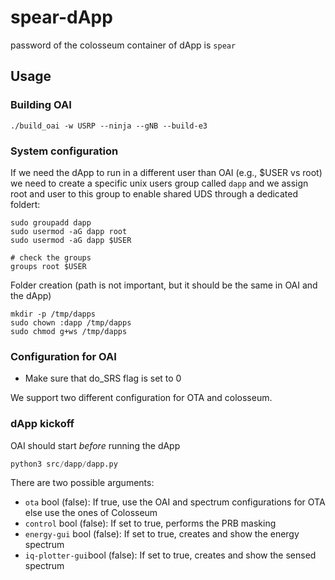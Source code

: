 # spear-dApp

password of the colosseum container of dApp is `spear`

## Usage

### Building OAI
```
./build_oai -w USRP --ninja --gNB --build-e3
```

### System configuration

If we need the dApp to run in a different user than OAI (e.g., $USER vs root) we need to create a specific unix users group called `dapp` and we assign root and user to this group to enable shared UDS through a dedicated foldert:
```
sudo groupadd dapp
sudo usermod -aG dapp root
sudo usermod -aG dapp $USER

# check the groups
groups root $USER
```

Folder creation (path is not important, but it should be the same in OAI and the dApp)

```
mkdir -p /tmp/dapps
sudo chown :dapp /tmp/dapps
sudo chmod g+ws /tmp/dapps
```


### Configuration for OAI
- Make sure that do_SRS flag is set to 0

We support two different configuration for OTA and colosseum.

### dApp kickoff

OAI should start _before_ running the dApp

```python 
python3 src/dapp/dapp.py
```

There are two possible arguments:
- `ota` bool (false): If true, use the OAI and spectrum configurations for OTA else use the ones of Colosseum
- `control` bool (false): If set to true, performs the PRB masking
- `energy-gui` bool (false): If set to true, creates and show the energy spectrum
- `iq-plotter-gui`bool (false): If set to true, creates and show the sensed spectrum